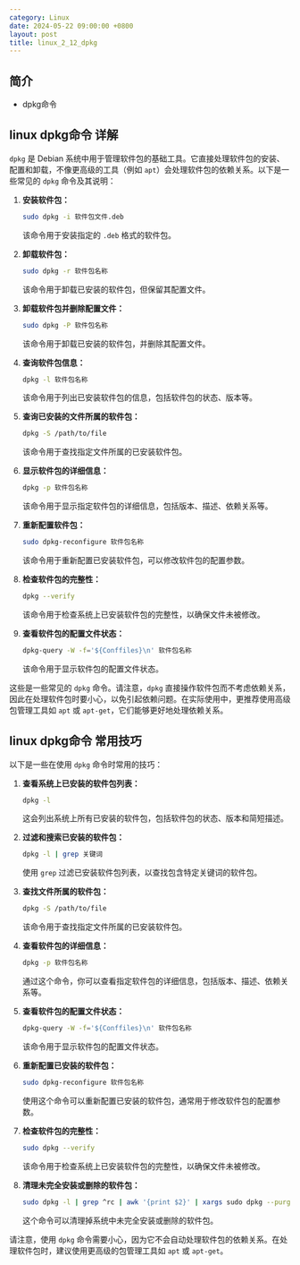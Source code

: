 ```yaml
---
category: Linux
date: 2024-05-22 09:00:00 +0800
layout: post
title: linux_2_12_dpkg
---
```

## 简介

+ dpkg命令

## linux dpkg命令 详解

`dpkg` 是 Debian 系统中用于管理软件包的基础工具。它直接处理软件包的安装、配置和卸载，不像更高级的工具（例如 `apt`）会处理软件包的依赖关系。以下是一些常见的 `dpkg` 命令及其说明：

1. **安装软件包：**
   ```bash
   sudo dpkg -i 软件包文件.deb
   ```
   该命令用于安装指定的 `.deb` 格式的软件包。

2. **卸载软件包：**
   ```bash
   sudo dpkg -r 软件包名称
   ```
   该命令用于卸载已安装的软件包，但保留其配置文件。

3. **卸载软件包并删除配置文件：**
   ```bash
   sudo dpkg -P 软件包名称
   ```
   该命令用于卸载已安装的软件包，并删除其配置文件。

4. **查询软件包信息：**
   ```bash
   dpkg -l 软件包名称
   ```
   该命令用于列出已安装软件包的信息，包括软件包的状态、版本等。

5. **查询已安装的文件所属的软件包：**
   ```bash
   dpkg -S /path/to/file
   ```
   该命令用于查找指定文件所属的已安装软件包。

6. **显示软件包的详细信息：**
   ```bash
   dpkg -p 软件包名称
   ```
   该命令用于显示指定软件包的详细信息，包括版本、描述、依赖关系等。

7. **重新配置软件包：**
   ```bash
   sudo dpkg-reconfigure 软件包名称
   ```
   该命令用于重新配置已安装软件包，可以修改软件包的配置参数。

8. **检查软件包的完整性：**
   ```bash
   dpkg --verify
   ```
   该命令用于检查系统上已安装软件包的完整性，以确保文件未被修改。

9. **查看软件包的配置文件状态：**
   ```bash
   dpkg-query -W -f='${Conffiles}\n' 软件包名称
   ```
   该命令用于显示软件包的配置文件状态。

这些是一些常见的 `dpkg` 命令。请注意，`dpkg` 直接操作软件包而不考虑依赖关系，因此在处理软件包时要小心，以免引起依赖问题。在实际使用中，更推荐使用高级包管理工具如 `apt` 或 `apt-get`，它们能够更好地处理依赖关系。

## linux dpkg命令 常用技巧

以下是一些在使用 `dpkg` 命令时常用的技巧：

1. **查看系统上已安装的软件包列表：**
   ```bash
   dpkg -l
   ```
   这会列出系统上所有已安装的软件包，包括软件包的状态、版本和简短描述。

2. **过滤和搜索已安装的软件包：**
   ```bash
   dpkg -l | grep 关键词
   ```
   使用 `grep` 过滤已安装软件包列表，以查找包含特定关键词的软件包。

3. **查找文件所属的软件包：**
   ```bash
   dpkg -S /path/to/file
   ```
   该命令用于查找指定文件所属的已安装软件包。

4. **查看软件包的详细信息：**
   ```bash
   dpkg -p 软件包名称
   ```
   通过这个命令，你可以查看指定软件包的详细信息，包括版本、描述、依赖关系等。

5. **查看软件包的配置文件状态：**
   ```bash
   dpkg-query -W -f='${Conffiles}\n' 软件包名称
   ```
   该命令用于显示软件包的配置文件状态。

6. **重新配置已安装的软件包：**
   ```bash
   sudo dpkg-reconfigure 软件包名称
   ```
   使用这个命令可以重新配置已安装的软件包，通常用于修改软件包的配置参数。

7. **检查软件包的完整性：**
   ```bash
   sudo dpkg --verify
   ```
   该命令用于检查系统上已安装软件包的完整性，以确保文件未被修改。

8. **清理未完全安装或删除的软件包：**
   ```bash
   sudo dpkg -l | grep ^rc | awk '{print $2}' | xargs sudo dpkg --purge
   ```
   这个命令可以清理掉系统中未完全安装或删除的软件包。

请注意，使用 `dpkg` 命令需要小心，因为它不会自动处理软件包的依赖关系。在处理软件包时，建议使用更高级的包管理工具如 `apt` 或 `apt-get`。